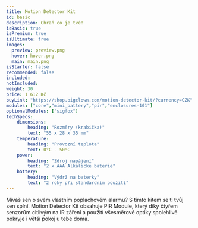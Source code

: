 ```yaml
---
title: Motion Detector Kit
id: basic
description: Chraň co je tvé!
isBasic: true
isPremium: true
isUltimate: true
images:
  preview: preview.png
  hover: hover.png
  main: main.png
isStarter: false
recommended: false
included:
notIncluded:
weight: 30
price: 1 612 Kč
buyLink: "https://shop.bigclown.com/motion-detector-kit/?currency=CZK"
modules: ["core","mini_battery","pir","enclosures-101"]
optionalModules: ["sigfox"]
techSpecs:
    dimensions:
        heading: "Rozměry (krabička)"
        text: "55 x 28 x 35 mm"
    temperature:
        heading: "Provozní teplota"
        text: 0°C - 50°C
    power:
        heading: "Zdroj napájení"
        text: "2 x AAA Alkalické baterie"
    battery:
        heading: "Výdrž na baterky"
        text: "2 roky při standardním použití"
---
```


Míváš sen o svém vlastním poplachovém alarmu? S tímto kitem se ti tvůj sen splní. Motion Detector Kit obsahuje PIR Module, který díky čtyřem senzorům citlivým na IR záření a použití všesměrové optiky spolehlivě pokryje i větší pokoj u tebe doma.
